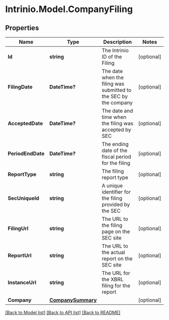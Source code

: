# Intrinio.Model.CompanyFiling
## Properties

Name | Type | Description | Notes
------------ | ------------- | ------------- | -------------
**Id** | **string** | The Intrinio ID of the Filing | [optional] 
**FilingDate** | **DateTime?** | The date when the filing was submitted to the SEC by the company | [optional] 
**AcceptedDate** | **DateTime?** | The date and time when the filing was accepted by SEC | [optional] 
**PeriodEndDate** | **DateTime?** | The ending date of the fiscal period for the filing | [optional] 
**ReportType** | **string** | The filing report type | [optional] 
**SecUniqueId** | **string** | A unique identifier for the filing provided by the SEC | [optional] 
**FilingUrl** | **string** | The URL to the filing page on the SEC site | [optional] 
**ReportUrl** | **string** | The URL to the actual report on the SEC site | [optional] 
**InstanceUrl** | **string** | The URL for the XBRL filing for the report | [optional] 
**Company** | [**CompanySummary**](CompanySummary.md) |  | [optional] 

[[Back to Model list]](../README.md#documentation-for-models) [[Back to API list]](../README.md#documentation-for-api-endpoints) [[Back to README]](../README.md)

